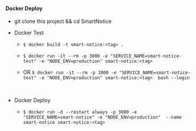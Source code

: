 ####  Docker Deploy
- git clone this project && cd SmartNotice
- Docker Test

  - ```$ docker build -t smart-notice:<tag> .```

  - ```$ docker run -it --rm -p 3000 -e "SERVICE_NAME=smart-notice-test" -e "NODE_ENV=production" smart-notice:<tag>```

  - OR  ```$ docker run -it --rm -p 3000 -e "SERVICE_NAME=smart-notice-test" -e "NODE_ENV=production" smart-notice:<tag>  bash --login ```

    ​

- Docker Deploy

  - ```$ docker run -d --restart always -p 3000 -e "SERVICE_NAME=smart-notice" -e "NODE_ENV=production"  --name smart-notice smart-notice:<tag> ```

